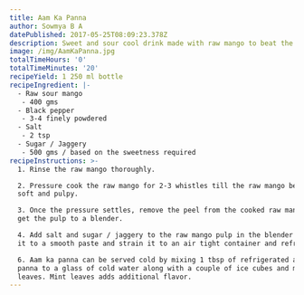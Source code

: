 ```yaml
---
title: Aam Ka Panna
author: Sowmya B A
datePublished: 2017-05-25T08:09:23.378Z
description: Sweet and sour cool drink made with raw mango to beat the summer heat
image: /img/AamKaPanna.jpg
totalTimeHours: '0'
totalTimeMinutes: '20'
recipeYield: 1 250 ml bottle
recipeIngredient: |-
  - Raw sour mango
   - 400 gms
  - Black pepper
   - 3-4 finely powdered
  - Salt
   - 2 tsp
  - Sugar / Jaggery
   - 500 gms / based on the sweetness required
recipeInstructions: >-
  1. Rinse the raw mango thoroughly.

  2. Pressure cook the raw mango for 2-3 whistles till the raw mango becomes
  soft and pulpy.

  3. Once the pressure settles, remove the peel from the cooked raw mango and
  get the pulp to a blender.

  4. Add salt and sugar / jaggery to the raw mango pulp in the blender and blend
  it to a smooth paste and strain it to an air tight container and refrigerate.

  6. Aam ka panna can be served cold by mixing 1 tbsp of refrigerated aam ka
  panna to a glass of cold water along with a couple of ice cubes and mint
  leaves. Mint leaves adds additional flavor.
---
```



